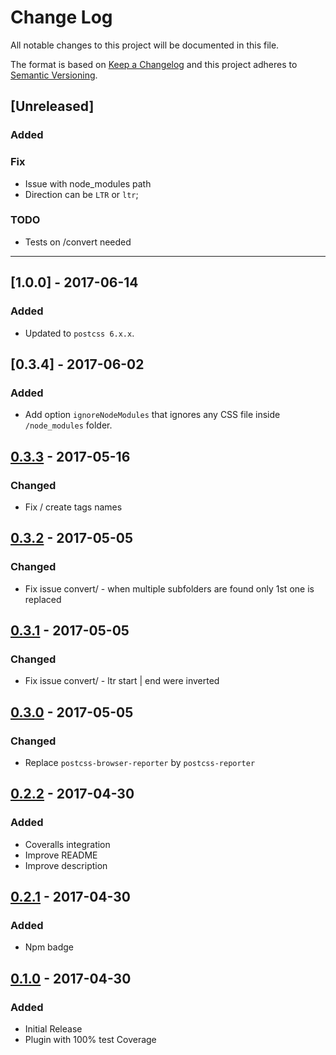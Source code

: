 # Change Log
All notable changes to this project will be documented in this file.

The format is based on [Keep a Changelog](http://keepachangelog.com/)
and this project adheres to [Semantic Versioning](http://semver.org/).

## [Unreleased]
### Added

### Fix
- Issue with node_modules path
- Direction can be `LTR` or `ltr`;

### TODO
- Tests on /convert needed

---

## [1.0.0] - 2017-06-14
### Added
- Updated to `postcss 6.x.x`.

## [0.3.4] - 2017-06-02
### Added
- Add option `ignoreNodeModules` that ignores any CSS file inside `/node_modules` folder.

## [0.3.3] - 2017-05-16
### Changed
- Fix / create tags names

## [0.3.2] - 2017-05-05
### Changed
- Fix issue convert/ - when multiple subfolders are found only 1st one is replaced

## [0.3.1] - 2017-05-05
### Changed
- Fix issue convert/ - ltr start | end were inverted

## [0.3.0] - 2017-05-05
### Changed
- Replace `postcss-browser-reporter` by `postcss-reporter`

## [0.2.2] - 2017-04-30
### Added
- Coveralls integration
- Improve README
- Improve description

## [0.2.1] - 2017-04-30
### Added
- Npm badge

## [0.1.0] - 2017-04-30
### Added
- Initial Release
- Plugin with 100% test Coverage

[0.3.3]: https://github.com/sandrina-p/postcss-start-to-end/compare/0.3.2...0.3.3
[0.3.2]: https://github.com/sandrina-p/postcss-start-to-end/compare/0.3.1...0.3.2
[0.3.1]: https://github.com/sandrina-p/postcss-start-to-end/compare/0.3.0...0.3.1
[0.3.0]: https://github.com/sandrina-p/postcss-start-to-end/compare/0.2.2...0.3.0
[0.2.2]: https://github.com/sandrina-p/postcss-start-to-end/compare/0.2.1...0.2.2
[0.2.1]: https://github.com/sandrina-p/postcss-start-to-end/compare/0.1.0...0.2.1
[0.1.0]: https://github.com/sandrina-p/postcss-start-to-end/tags/v0.1.0
